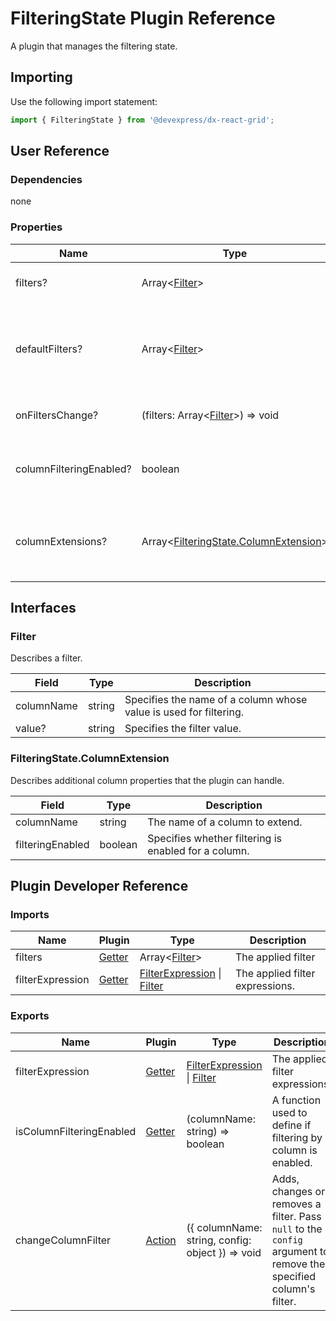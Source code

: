 # FilteringState Plugin Reference

A plugin that manages the filtering state.

## Importing

Use the following import statement:

```js
import { FilteringState } from '@devexpress/dx-react-grid';
```

## User Reference

### Dependencies

none

### Properties

Name | Type | Default | Description
-----|------|---------|------------
filters? | Array&lt;[Filter](#filter)&gt; | | Specifies the applied filters.
defaultFilters? | Array&lt;[Filter](#filter)&gt; | [] | Specifies the filters initially applied in the uncontrolled mode.
onFiltersChange? | (filters: Array&lt;[Filter](#filter)&gt;) => void | | Handles filter changes.
columnFilteringEnabled? | boolean | true | Specifies whether filtering is enabled for all columns.
columnExtensions? | Array&lt;[FilteringState.ColumnExtension](#filteringstatecolumnextension)&gt; | | Additional column properties that the plugin can handle.

## Interfaces

### Filter

Describes a filter.

Field | Type | Description
------|------|------------
columnName | string | Specifies the name of a column whose value is used for filtering.
value? | string | Specifies the filter value.

### FilteringState.ColumnExtension

Describes additional column properties that the plugin can handle.

Field | Type | Description
------|------|------------
columnName | string | The name of a column to extend.
filteringEnabled | boolean | Specifies whether filtering is enabled for a column.

## Plugin Developer Reference

### Imports

Name | Plugin | Type | Description
-----|--------|------|------------
filters | [Getter](../../../dx-react-core/docs/reference/getter.md) | Array&lt;[Filter](#filter)&gt; | The applied filter
filterExpression | [Getter](../../../dx-react-core/docs/reference/getter.md) | [FilterExpression](integrated-filtering.md#filterexpression) &#124; [Filter](#filter) | The applied filter expressions.

### Exports

Name | Plugin | Type | Description
-----|--------|------|------------
filterExpression | [Getter](../../../dx-react-core/docs/reference/getter.md)  | [FilterExpression](integrated-filtering.md#filterexpression) &#124; [Filter](#filter) | The applied filter expressions.
isColumnFilteringEnabled | [Getter](../../../dx-react-core/docs/reference/getter.md) | (columnName: string) => boolean | A function used to define if filtering by a column is enabled.
changeColumnFilter | [Action](../../../dx-react-core/docs/reference/action.md) | ({ columnName: string, config: object }) => void | Adds, changes or removes a filter. Pass `null` to the `config` argument to remove the specified column's filter.
